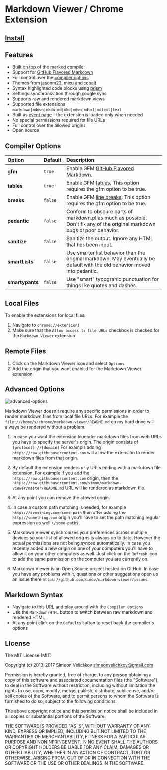 
# Markdown Viewer / Chrome Extension


## [Install][chrome-store]


## Features

- Built on top of the [marked][marked] compiler
- Support for [GitHub Flavored Markdown][gfm]
- Full control over the [compiler options][compiler-options]
- Themes from [jasonm23][themes1], [mixu][themes2] and [cobalt][themes3]
- Syntax highlighted code blocks using [prism][prism]
- Settings synchronization through google sync
- Supports raw and rendered markdown views
- Supported file extensions `markdown|mdown|mkdn|md|mkd|mdwn|mdtxt|mdtext|text`
- Built as [event page][event-page] - the extension is loaded only when needed
- No special permissions required for file URLs
- Full control over the allowed origins
- Open source


## Compiler Options

Option          | Default | Description
:---            | :---    | :---
**gfm**         | `true`  | Enable GFM [GitHub Flavored Markdown][gfm].
**tables**      | `true`  | Enable GFM [tables][gfm-tables]. This option requires the gfm option to be true.
**breaks**      | `false` | Enable GFM [line breaks][gfm]. This option requires the gfm option to be true.
**pedantic**    | `false` | Conform to obscure parts of markdown.pl as much as possible. Don't fix any of the original markdown bugs or poor behavior.
**sanitize**    | `false` | Sanitize the output. Ignore any HTML that has been input.
**smartLists**  | `false` | Use smarter list behavior than the original markdown. May eventually be default with the old behavior moved into pedantic.
**smartypants** | `false` | Use "smart" typograhic punctuation for things like quotes and dashes.


## Local Files

To enable the extensions for local files:

1. Navigate to `chrome://extensions`
2. Make sure that the `Allow access to file URLs` checkbox is checked for the `Markdown Viewer` extension


## Remote Files

1. Click on the Markdown Viewer icon and select `Options`
2. Add the origin that you want enabled for the Markdown Viewer extension


## Advanced Options

![advanced-options]

Markdown Viewer doesn't require any specific permissions in order to render markdown files from local file URLs. For example the `file:///home/s/chrome/markdown-viewer/README.md` on my hard drive will always be rendered without a problem.

1. In case you want the extension to render markdown files from web URLs you have to specify the server's origin. The origin consists of `[protocol]://[domain]` For example adding `https://raw.githubusercontent.com` will allow the extension to render markdown files from that origin.

2. By default the extension renders only URLs ending with a markdown file extension. For example if you add the `https://raw.githubusercontent.com` origin, then the `https://raw.githubusercontent.com/simov/markdown-viewer/master/README.md` URL will be rendered as markdown file.

3. At any point you can remove the allowed origin.

4. In case a custom path matching is needed, for example `https://something.com/some-path` then after adding the `http://something.com` origin you'll have to set the path matching regular expression as well `\/some-path$`.

5. Markdown Viewer synchronizes your preferences across multiple devices so your list of allowed origins is always up to date. However the actual permissions are not being synced automatically. In case you recently added a new origin on one of your computers you'll have to allow it on your other computers as well. Just click on the `Refresh` icon to add the same permission on the computer you are currently on.

6. Markdown Viewer is an Open Source project hosted on GitHub. In case you have any problems with it, questions or other suggestions open up an issue there `https://github.com/simov/markdown-viewer/issues`.


## Markdown Syntax

- Navigate to this [URL][syntax] and play around with the `Compiler Options`
- Use the `Markdown/HTML` button to switch between raw markdown and rendered HTML
- At any point click on the `Defaults` button to reset back the compiler's options


## License

The MIT License (MIT)

Copyright (c) 2013-2017 Simeon Velichkov <simeonvelichkov@gmail.com>

Permission is hereby granted, free of charge, to any person obtaining a copy
of this software and associated documentation files (the "Software"), to deal
in the Software without restriction, including without limitation the rights
to use, copy, modify, merge, publish, distribute, sublicense, and/or sell
copies of the Software, and to permit persons to whom the Software is
furnished to do so, subject to the following conditions:

The above copyright notice and this permission notice shall be included in all
copies or substantial portions of the Software.

THE SOFTWARE IS PROVIDED "AS IS", WITHOUT WARRANTY OF ANY KIND, EXPRESS OR
IMPLIED, INCLUDING BUT NOT LIMITED TO THE WARRANTIES OF MERCHANTABILITY,
FITNESS FOR A PARTICULAR PURPOSE AND NONINFRINGEMENT. IN NO EVENT SHALL THE
AUTHORS OR COPYRIGHT HOLDERS BE LIABLE FOR ANY CLAIM, DAMAGES OR OTHER
LIABILITY, WHETHER IN AN ACTION OF CONTRACT, TORT OR OTHERWISE, ARISING FROM,
OUT OF OR IN CONNECTION WITH THE SOFTWARE OR THE USE OR OTHER DEALINGS IN THE
SOFTWARE.


  [marked]: https://github.com/chjj/marked
  [gfm]: https://help.github.com/articles/github-flavored-markdown
  [compiler-options]: https://github.com/chjj/marked#gfm
  [themes1]: https://github.com/jasonm23/markdown-css-themes
  [themes2]: https://github.com/mixu/markdown-styles
  [themes3]: https://github.com/nWODT-Cobalt/markown-utilities
  [prism]: http://prismjs.com/
  [event-page]: http://developer.chrome.com/extensions/event_pages.html
  [chrome-store]: https://chrome.google.com/webstore/detail/markdown-viewer/ckkdlimhmcjmikdlpkmbgfkaikojcbjk
  [gfm-tables]: https://github.com/adam-p/markdown-here/wiki/Markdown-Cheatsheet#tables
  [syntax]: https://raw.githubusercontent.com/simov/markdown-viewer/master/syntax.md
  [advanced-options]: https://raw.githubusercontent.com/simov/markdown-viewer/master/images/advanced-options.png
